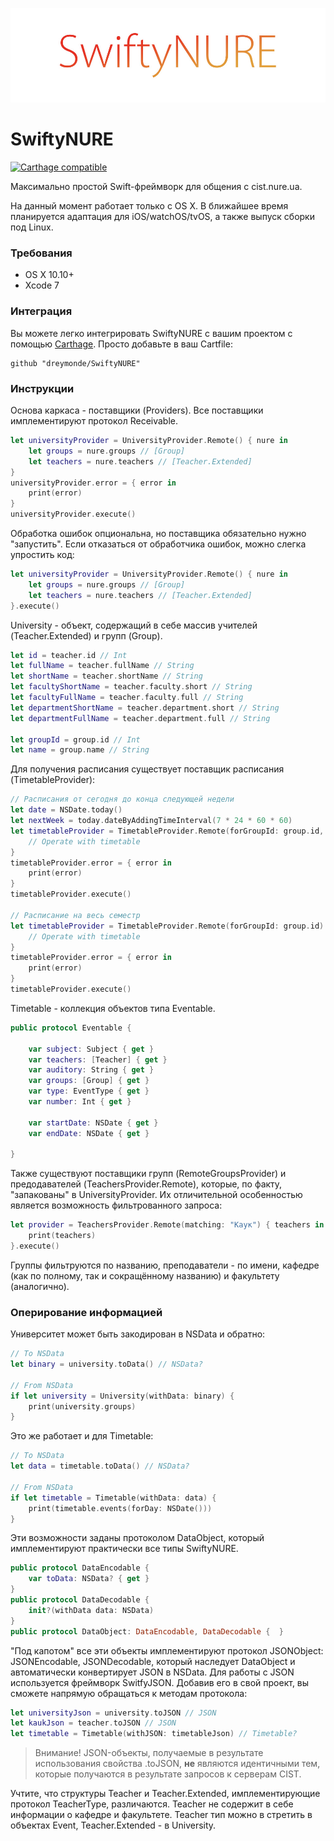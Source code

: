 ![SwiftyNURE](/SwiftyNURELogo.jpg)
# SwiftyNURE #

[![Carthage compatible](https://img.shields.io/badge/Carthage-compatible-4BC51D.svg?style=flat)](https://github.com/Carthage/Carthage)

Максимально простой Swift-фреймворк для общения с cist.nure.ua.

На данный момент работает только с OS X. В ближайшее время планируется адаптация для iOS/watchOS/tvOS, а также выпуск сборки под Linux.

### Требования ###
- OS X 10.10+
- Xcode 7

### Интеграция ###
Вы можете легко интегрировать SwiftyNURE с вашим проектом с помощью [Carthage](https://github.com/Carthage/Carthage). Просто добавьте в ваш Cartfile:
```
github "dreymonde/SwiftyNURE"
```

### Инструкции ###
Основа каркаса - поставщики (Providers). Все поставщики имплементируют протокол Receivable.

```swift
let universityProvider = UniversityProvider.Remote() { nure in
	let groups = nure.groups // [Group]
	let teachers = nure.teachers // [Teacher.Extended]
}
universityProvider.error = { error in
	print(error)
}
universityProvider.execute()
```
Обработка ошибок опциональна, но поставщика обязательно нужно "запустить". Если отказаться от обработчика ошибок, можно слегка упростить код:

```swift
let universityProvider = UniversityProvider.Remote() { nure in
	let groups = nure.groups // [Group]
	let teachers = nure.teachers // [Teacher.Extended]
}.execute()
```
University - объект, содержащий в себе массив учителей (Teacher.Extended) и групп (Group).

```swift
let id = teacher.id // Int
let fullName = teacher.fullName // String
let shortName = teacher.shortName // String
let facultyShortName = teacher.faculty.short // String
let facultyFullName = teacher.faculty.full // String
let departmentShortName = teacher.department.short // String
let departmentFullName = teacher.department.full // String

let groupId = group.id // Int
let name = group.name // String
```
Для получения расписания существует поставщик расписания (TimetableProvider):

```swift
// Расписания от сегодня до конца следующей недели
let date = NSDate.today()
let nextWeek = today.dateByAddingTimeInterval(7 * 24 * 60 * 60)
let timetableProvider = TimetableProvider.Remote(forGroupId: group.id, fromDate: today, toDate: nextWeek) { timetable in
	// Operate with timetable
}
timetableProvider.error = { error in
	print(error)
}
timetableProvider.execute()

// Расписание на весь семестр
let timetableProvider = TimetableProvider.Remote(forGroupId: group.id) { timetable in
	// Operate with timetable
}
timetableProvider.error = { error in
	print(error)
}
timetableProvider.execute()
```
Timetable - коллекция объектов типа Eventable.

```swift
public protocol Eventable {
    
    var subject: Subject { get }
    var teachers: [Teacher] { get }
    var auditory: String { get }
    var groups: [Group] { get }
    var type: EventType { get }
    var number: Int { get }
    
    var startDate: NSDate { get }
    var endDate: NSDate { get }
    
}
```
Также существуют поставщики групп (RemoteGroupsProvider) и предодавателей (TeachersProvider.Remote), которые, по факту, "запакованы" в UniversityProvider. Их отличительной особенностью является возможность фильтрованного запроса:
```swift
let provider = TeachersProvider.Remote(matching: "Каук") { teachers in
    print(teachers)
}.execute()
```
Группы фильтруются по названию, преподаватели - по имени, кафедре (как по полному, так и сокращённому названию) и факультету (аналогично).

### Оперирование информацией ###
Университет может быть закодирован в NSData и обратно:

```swift
// To NSData
let binary = university.toData() // NSData?

// From NSData
if let university = University(withData: binary) {
	print(university.groups)
}
```
Это же работает и для Timetable:
```swift
// To NSData
let data = timetable.toData() // NSData?

// From NSData
if let timetable = Timetable(withData: data) {
    print(timetable.events(forDay: NSDate()))
}
```
Эти возможности заданы протоколом DataObject, который имплементируют практически все типы SwiftyNURE.
```swift
public protocol DataEncodable {
    var toData: NSData? { get }
}
public protocol DataDecodable {
    init?(withData data: NSData)
}
public protocol DataObject: DataEncodable, DataDecodable {  }
```
"Под капотом" все эти объекты имплементируют протокол JSONObject: JSONEncodable, JSONDecodable, который наследует DataObject и автоматически конвертирует JSON в NSData. Для работы с JSON используется фреймворк SwitfyJSON. Добавив его в свой проект, вы сможете напрямую обращаться к методам протокола:
```swift
let universityJson = university.toJSON // JSON
let kaukJson = teacher.toJSON // JSON
let timetable = Timetable(withJSON: timetableJson) // Timetable?
```
> Внимание! JSON-объекты, получаемые в результате использования свойства .toJSON, **не** являются идентичными тем, которые получаются в результате запросов к серверам CIST.

Учтите, что структуры Teacher и Teacher.Extended, имплементирующие протокол TeacherType, различаются. Teacher не содержит в себе информации о кафедре и факультете. Teacher тип можно в стретить в объектах Event, Teacher.Extended - в University.
